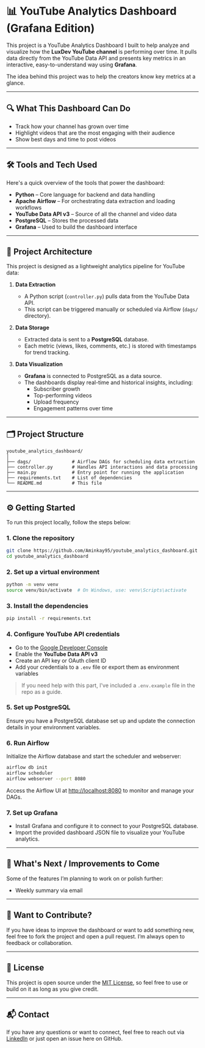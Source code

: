 # 📊 YouTube Analytics Dashboard (Grafana Edition)

This project is a YouTube Analytics Dashboard I built to help analyze and visualize how the **LuxDev YouTube channel** is performing over time. It pulls data directly from the YouTube Data API and presents key metrics in an interactive, easy-to-understand way using **Grafana**.

The idea behind this project was to help the creators know key metrics at a glance.

---

## 🔍 What This Dashboard Can Do

- Track how your channel has grown over time  
- Highlight videos that are the most engaging with their audience  
- Show best days and time to post videos  

---

## 🛠️ Tools and Tech Used

Here's a quick overview of the tools that power the dashboard:

- **Python** – Core language for backend and data handling  
- **Apache Airflow** – For orchestrating data extraction and loading workflows  
- **YouTube Data API v3** – Source of all the channel and video data  
- **PostgreSQL** – Stores the processed data  
- **Grafana** – Used to build the dashboard interface  

---

## 🧱 Project Architecture

This project is designed as a lightweight analytics pipeline for YouTube data:

1. **Data Extraction**  
   - A Python script (`controller.py`) pulls data from the YouTube Data API.  
   - This script can be triggered manually or scheduled via Airflow (`dags/` directory).

2. **Data Storage**  
   - Extracted data is sent to a **PostgreSQL** database.  
   - Each metric (views, likes, comments, etc.) is stored with timestamps for trend tracking.

3. **Data Visualization**  
   - **Grafana** is connected to PostgreSQL as a data source.  
   - The dashboards display real-time and historical insights, including:
     - Subscriber growth
     - Top-performing videos
     - Upload frequency
     - Engagement patterns over time

---

## 🗂️ Project Structure

```
youtube_analytics_dashboard/
│
├── dags/               # Airflow DAGs for scheduling data extraction
├── controller.py       # Handles API interactions and data processing
├── main.py             # Entry point for running the application
├── requirements.txt    # List of dependencies
└── README.md           # This file
```

---

## ⚙️ Getting Started

To run this project locally, follow the steps below:

### 1. Clone the repository

```bash
git clone https://github.com/Aminkay95/youtube_analytics_dashboard.git
cd youtube_analytics_dashboard
```

### 2. Set up a virtual environment

```bash
python -m venv venv
source venv/bin/activate  # On Windows, use: venv\Scripts\activate
```

### 3. Install the dependencies

```bash
pip install -r requirements.txt
```

### 4. Configure YouTube API credentials

- Go to the [Google Developer Console](https://console.developers.google.com/)
- Enable the **YouTube Data API v3**
- Create an API key or OAuth client ID
- Add your credentials to a `.env` file or export them as environment variables

> If you need help with this part, I've included a `.env.example` file in the repo as a guide.

### 5. Set up PostgreSQL

Ensure you have a PostgreSQL database set up and update the connection details in your environment variables.

### 6. Run Airflow

Initialize the Airflow database and start the scheduler and webserver:

```bash
airflow db init
airflow scheduler
airflow webserver --port 8080
```

Access the Airflow UI at [http://localhost:8080](http://localhost:8080) to monitor and manage your DAGs.

### 7. Set up Grafana

- Install Grafana and configure it to connect to your PostgreSQL database.
- Import the provided dashboard JSON file to visualize your YouTube analytics.

---

## 📝 What's Next / Improvements to Come

Some of the features I’m planning to work on or polish further:

- Weekly summary via email  

---

## 🤝 Want to Contribute?

If you have ideas to improve the dashboard or want to add something new, feel free to fork the project and open a pull request. I’m always open to feedback or collaboration.

---

## 📄 License

This project is open source under the [MIT License](LICENSE), so feel free to use or build on it as long as you give credit.

---

## 📬 Contact

If you have any questions or want to connect, feel free to reach out via [LinkedIn](https://www.linkedin.com/in/amin-kay/) or just open an issue here on GitHub.
